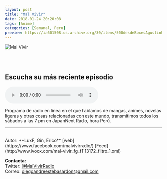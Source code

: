 ```yaml
---
layout: post
title: "Mal Vivir"
date: 2018-01-24 20:20:08
tags: [Anime]
categories: [Semanal, Peru]
preview: https://ia601508.us.archive.org/30/items/500desdeBoxesAgustinPalmeiro/300Mal%20vivir%20-%20Diego%20E.S..jpg
---
```


![Mal Vivir](https://ia801508.us.archive.org/30/items/500desdeBoxesAgustinPalmeiro/500Mal%20vivir%20-%20Diego%20E.S..jpg)

<br/>
<br/>

## Escucha su más reciente episodio

<!--reproductor-feed=http://www.ivoox.com/mal-vivir_fg_f1113172_filtro_1.xml-->
<!--reproductor-start-->
<audio id="audio" preload="auto" controls="" src="http://ar.ivoox.com/es/mal-vivir-2t-134-isekais-occidentales-el-planeta_mf_27502861_feed_1.mp3"></audio>
<!--reproductor-end-->

Programa de radio en linea en el que hablamos de mangas, animes, novelas ligeras y otras cosas relacionadas con este mundo, transmitimos todos los sábados a las 7 pm en JapanNext Radio, hora Perú.  

_ _ _
<br>
Autor: **LuxF, Gin, Erico**  
[web](https://www.facebook.com/malvivirradio/)  
[Feed](http://www.ivoox.com/mal-vivir_fg_f1113172_filtro_1.xml)  


**Contacta:**  
Twitter: [@MalVivirRadio](https://twitter.com/MalVivirRadio)  
Correo: [diegoandreestebasardon@gmail.com](mailto:diegoandreestebasardon@gmail.com)  
